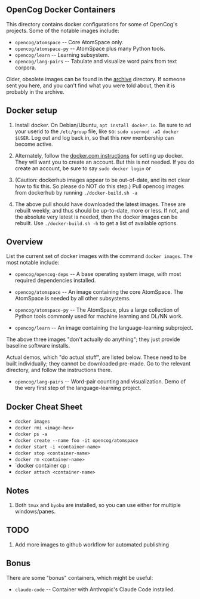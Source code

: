 OpenCog Docker Containers
-------------------------
This directory contains docker configurations for some of OpenCog's
projects.  Some of the notable images include:

* `opencog/atomspace`    -- Core AtomSpace only.
* `opencog/atomspace-py` -- AtomSpace plus many Python tools.
* `opencog/learn`        -- Learning subsystem.
* `opencog/lang-pairs`   -- Tabulate and visualize word pairs from
                            text corpora.

Older, obsolete images can be found in the [archive](../archive)
directory. If someone sent you here, and you can't find what you were
told about, then it is probably in the archive.

## Docker setup
1. Install docker. On Debian/Ubuntu, `apt install docker.io`. Be sure to
   ad your userid to the `/etc/group` file, like so:
   `sudo usermod -aG docker $USER`. Log out and log back in, so that
   this new membership can become active.

2. Alternately, follow the
   [docker.com instructions](https://docs.docker.com/engine/installation/)
   for setting up docker. They will want you to create an account. But
   this is not needed. If you do create an account, be sure to say
   `sudo docker login` or

3. (Caution: dockerhub images appear to be out-of-date, and its not
   clear how to fix this. So please do NOT do this step.)
   Pull opencog images from dockerhub by running `./docker-build.sh -a`

4. The above pull should have downloaded the latest images. These
   are rebuilt weekly, and thus should be up-to-date, more or less.
   If not, and the absolute very latest is needed, then the docker
   images can be rebuilt. Use `./docker-build.sh -h` to get a list
   of available options.

## Overview
List the current set of docker images with the command `docker images`.
The most notable include:

* `opencog/opencog-deps` -- A base operating system image, with
  most required dependencies installed.

* `opencog/atomspace` -- An image containing the core AtomSpace.
  The AtomSpace is needed by all other subsystems.

* `opencog/atomspace-py` -- The AtomSpace, plus a large collection of
  Python tools commonly used for machine learning and DL/NN work.

* `opencog/learn` -- An image containing the language-learning
  subproject.

The above three images "don't actually do anything"; they just provide
baseline software installs.

Actual demos, which "do actual stuff", are listed below. These need to
be built individually; they cannot be downloaded pre-made. Go to the
relevant directory, and follow the instructions there.

* `opencog/lang-pairs` -- Word-pair counting and visualization. Demo
  of the very first step of the language-learning project.

## Docker Cheat Sheet
* `docker images`
* `docker rmi <image-hex>`
* `docker ps -a`
* `docker create --name foo -it opencog/atomspace`
* `docker start -i <container-name>`
* `docker stop <container-name>`
* `docker rm <container-name>`
* `docker container cp <some-file> <container>:<path>
* `docker attach <container-name>`

## Notes
1. Both `tmux` and `byobu` are installed, so you can use either for
   multiple windows/panes.

## TODO
1. Add more images to github workflow for automated publishing

## Bonus
There are some "bonus" containers, which might be useful:
* `claude-code` -- Container with Anthropic's Claude Code installed.
